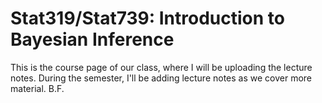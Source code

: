 # Stat319/Stat739: Introduction to Bayesian Inference

This is the course page of our class, where I will be uploading the lecture notes.
During the semester, I'll be adding lecture notes as we cover more material.
B.F.

```{tableofcontents}

```
